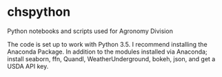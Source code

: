 # chspython
Python notebooks and scripts used for Agronomy Division

  The code is set up to work with Python 3.5. I recommend installing the Anaconda Package. In addition to the modules installed via Anaconda; install seaborn, ffn, Quandl, WeatherUnderground, bokeh, json, and get a USDA API key.
